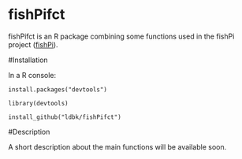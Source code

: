 fishPifct
=====

fishPifct is an R package combining some functions used in the fishPi project
([fishPi](<http://fishPi/link/>)).

#Installation

In a R console:

`install.packages("devtools")`

`library(devtools)`

`install_github("ldbk/fishPifct")`

#Description

A short description about the main functions will be available soon.


